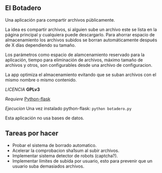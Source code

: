 
## El Botadero ##

Una aplicación para compartir archivos públicamente.

La idea es compartir archivos, si alguien sube un archivo este se lista en la página principal y cualquiera puede descargarlo. Para ahorrar espacio de almacenamiento los archivos subidos se borran automáticamente después de X días dependiendo su tamaño.

Los parámetros como espacio de alamcenamiento reservado para la aplicación, tiempo para eliminación de archivos, máximo tamaño de archivos y otros, son configurables desde una archivo de configuracion.

La app optimiza el almacenamiento evitando que se suban archivos con el mismo nombre o mismo contenido.

*LICENCIA* **GPLv3**

*Requiere* [Python-flask](http://flask.pocoo.org/docs/0.10/installation/#installation)

*Ejecucion* Una vez instalado python-flask: `python botadero.py`

Esta aplicación no usa bases de datos.

## Tareas por hacer

* Probar el sistema de borrado automatico.
* Acelerar la comprobacion sha1sum al subir archivos.
* Implementar sistema detector de robots (captcha?).
* Implementar límites de subida por usuario, esto para prevenir que un usuario suba demasiados archivos.






